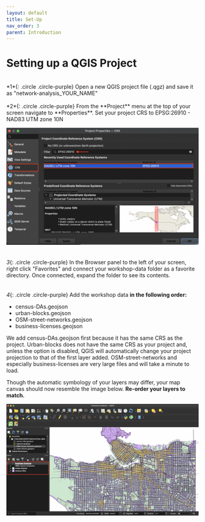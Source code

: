 ```yaml
---
layout: default
title: Set-Up
nav_order: 3
parent: Introduction 
---
```

# Setting up a QGIS Project 
<br>
*1*{: .circle .circle-purple} Open a new QGIS project file (.qgz) and save it as "network-analysis_YOUR_NAME"
<br>
<br>    
*2*{: .circle .circle-purple} From the **Project** menu at the top of your screen navigate to **Properties**. Set your project CRS to EPSG:26910 - NAD83 UTM zone 10N
<br>  

![set-project-crs](./content/images/project-CRS_20230218.png)
<br>    
<br>
*3*{: .circle .circle-purple} In the Browser panel to the left of your screen, right click "Favorites" and connect your workshop-data folder as a favorite directory. Once connected, expand the folder to see its contents. 
<br>    
<br>
*4*{: .circle .circle-purple} Add the workshop data **in the following order:** 

- census-DAs.geojson
- urban-blocks.geojson
- OSM-street-networks.geojson
- business-licenses.geojson

We add census-DAs.geojson first because it has the same CRS as the project. Urban-blocks does not have the same CRS as your project and, unless the option is disabled, QGIS will automatically change your project projection to that of the first layer added. OSM-street-networks and especially business-licenses are very large files and will take a minute to load. 

Though the automatic symbology of your layers may differ, your map canvas should now resemble the image below. **Re-order your layers to match.**
<br>       

![initial-canvas-view](./content/images/initial-canvas-view_20230218.jpg)
